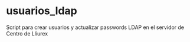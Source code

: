 # usuarios_ldap
Script para crear usuarios y actualizar passwords LDAP en el servidor de Centro de Lliurex
